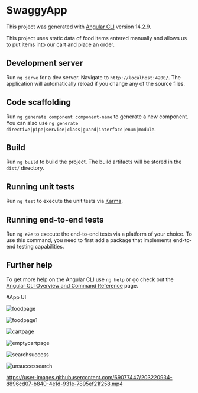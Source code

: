 # SwaggyApp

This project was generated with [Angular CLI](https://github.com/angular/angular-cli) version 14.2.9.

This project uses static data of food items entered manually and allows us to put items into our cart and place an order. 

## Development server

Run `ng serve` for a dev server. Navigate to `http://localhost:4200/`. The application will automatically reload if you change any of the source files.

## Code scaffolding

Run `ng generate component component-name` to generate a new component. You can also use `ng generate directive|pipe|service|class|guard|interface|enum|module`.

## Build

Run `ng build` to build the project. The build artifacts will be stored in the `dist/` directory.

## Running unit tests

Run `ng test` to execute the unit tests via [Karma](https://karma-runner.github.io).

## Running end-to-end tests

Run `ng e2e` to execute the end-to-end tests via a platform of your choice. To use this command, you need to first add a package that implements end-to-end testing capabilities.

## Further help

To get more help on the Angular CLI use `ng help` or go check out the [Angular CLI Overview and Command Reference](https://angular.io/cli) page.

#App UI




![foodpage](https://user-images.githubusercontent.com/69077447/203060135-ba920a08-8705-4667-9201-2d122e5b1eed.png)



![foodpage1](https://user-images.githubusercontent.com/69077447/203060161-226ca3d1-030f-4d6e-99ab-460deb6c6edc.png)

![cartpage](https://user-images.githubusercontent.com/69077447/203060182-19a7dc8c-565c-41c2-a40e-2f080b6dca32.png)

![emptycartpage](https://user-images.githubusercontent.com/69077447/203060195-65003db7-ae9f-40f8-899a-2f12e6e2a672.png)

![searchsuccess](https://user-images.githubusercontent.com/69077447/203060230-2528324d-1222-409e-8f8a-1099de8c5ce8.png)

![unsuccessearch](https://user-images.githubusercontent.com/69077447/203060248-9c2ac120-6765-4f45-a20c-2b32c92aa788.png)




https://user-images.githubusercontent.com/69077447/203220934-d896cd07-b840-4e1d-931e-7895ef21f258.mp4






